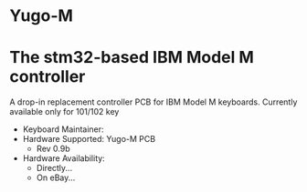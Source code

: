 # Yugo-M
# The stm32-based IBM Model M controller

A drop-in replacement controller PCB for IBM Model M keyboards. 
Currently available only for 101/102 key

* Keyboard Maintainer: [](https://github.com/tomic1785)
* Hardware Supported: Yugo-M PCB
  * Rev 0.9b
* Hardware Availability: []()
  * Directly...
  * On eBay...

